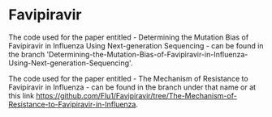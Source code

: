 # Favipiravir
The code used for the paper entitled - Determining the Mutation Bias of Favipiravir in Influenza Using Next-generation Sequencing - can be found in the branch 'Determining-the-Mutation-Bias-of-Favipiravir-in-Influenza-Using-Next-generation-Sequencing'.

The code used for the paper entitled - The Mechanism of Resistance to Favipiravir in Influenza - can be found in the branch under that name or at this link https://github.com/Flu1/Favipiravir/tree/The-Mechanism-of-Resistance-to-Favipiravir-in-Influenza.
